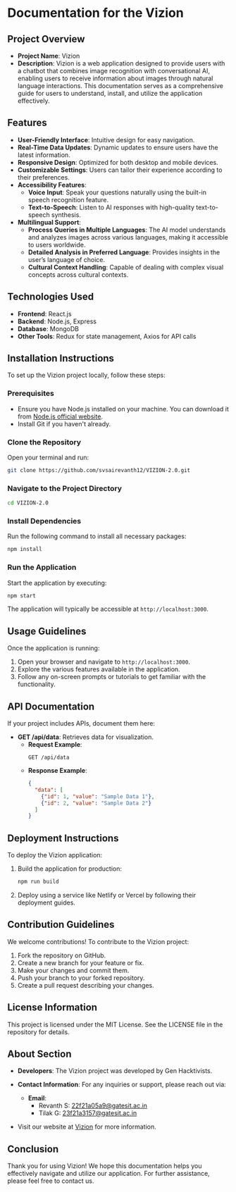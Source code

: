 # Documentation for the Vizion 

## Project Overview

- **Project Name**: Vizion
- **Description**: Vizion is a web application designed to provide users with a chatbot that combines image recognition with conversational AI, enabling users to receive information about images through natural language interactions. This documentation serves as a comprehensive guide for users to understand, install, and utilize the application effectively.

## Features

- **User-Friendly Interface**: Intuitive design for easy navigation.
- **Real-Time Data Updates**: Dynamic updates to ensure users have the latest information.
- **Responsive Design**: Optimized for both desktop and mobile devices.
- **Customizable Settings**: Users can tailor their experience according to their preferences.
- **Accessibility Features**:
  - **Voice Input**: Speak your questions naturally using the built-in speech recognition feature.
  - **Text-to-Speech**: Listen to AI responses with high-quality text-to-speech synthesis.
- **Multilingual Support**: 
  - **Process Queries in Multiple Languages**: The AI model understands and analyzes images across various languages, making it accessible to users worldwide.
  - **Detailed Analysis in Preferred Language**: Provides insights in the user’s language of choice.
  - **Cultural Context Handling**: Capable of dealing with complex visual concepts across cultural contexts.

## Technologies Used

- **Frontend**: React.js
- **Backend**: Node.js, Express
- **Database**: MongoDB
- **Other Tools**: Redux for state management, Axios for API calls

## Installation Instructions

To set up the Vizion project locally, follow these steps:

### Prerequisites

- Ensure you have Node.js installed on your machine. You can download it from [Node.js official website](https://nodejs.org/).
- Install Git if you haven't already.

### Clone the Repository

Open your terminal and run:
```bash
git clone https://github.com/svsairevanth12/VIZION-2.0.git
```

### Navigate to the Project Directory

```bash
cd VIZION-2.0
```

### Install Dependencies

Run the following command to install all necessary packages:
```bash
npm install
```

### Run the Application

Start the application by executing:
```bash
npm start
```
The application will typically be accessible at `http://localhost:3000`.

## Usage Guidelines

Once the application is running:

1. Open your browser and navigate to `http://localhost:3000`.
2. Explore the various features available in the application.
3. Follow any on-screen prompts or tutorials to get familiar with the functionality.

## API Documentation

If your project includes APIs, document them here:

- **GET /api/data**: Retrieves data for visualization.
  - **Request Example**:
    ```http
    GET /api/data
    ```
  - **Response Example**:
    ```json
    {
      "data": [
        {"id": 1, "value": "Sample Data 1"},
        {"id": 2, "value": "Sample Data 2"}
      ]
    }
    ```

## Deployment Instructions

To deploy the Vizion application:

1. Build the application for production:
   ```bash
   npm run build
   ```
2. Deploy using a service like Netlify or Vercel by following their deployment guides.

## Contribution Guidelines

We welcome contributions! To contribute to the Vizion project:

1. Fork the repository on GitHub.
2. Create a new branch for your feature or fix.
3. Make your changes and commit them.
4. Push your branch to your forked repository.
5. Create a pull request describing your changes.

## License Information

This project is licensed under the MIT License. See the LICENSE file in the repository for details.

## About Section

- **Developers**: The Vizion project was developed by Gen Hacktivists.
- **Contact Information**: For any inquiries or support, please reach out via:
  - **Email**:
    - Revanth S: [22f21a05a9@gatesit.ac.in](mailto:22f21a05a9@gatesit.ac.in)
    - Tilak G: [23f21a3157@gatesit.ac.in](mailto:23f21a3157@gatesit.ac.in)

- Visit our website at [Vizion](https://vizion2.netlify.app/) for more information.

## Conclusion

Thank you for using Vizion! We hope this documentation helps you effectively navigate and utilize our application. For further assistance, please feel free to contact us.
